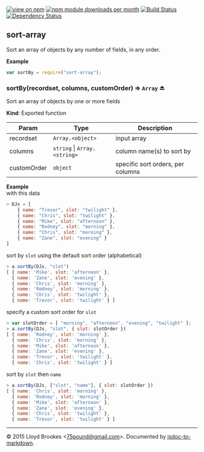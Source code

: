 [![view on npm](http://img.shields.io/npm/v/sort-array.svg)](https://www.npmjs.org/package/sort-array)
[![npm module downloads per month](http://img.shields.io/npm/dm/sort-array.svg)](https://www.npmjs.org/package/sort-array)
[![Build Status](https://travis-ci.org/75lb/sort-array.svg?branch=master)](https://travis-ci.org/75lb/sort-array)
[![Dependency Status](https://david-dm.org/75lb/sort-array.svg)](https://david-dm.org/75lb/sort-array)

<a name="module_sort-array"></a>
## sort-array
Sort an array of objects by any number of fields, in any order.

**Example**  
```js
var sortBy = require("sort-array");
```
<a name="exp_module_sort-array--sortBy"></a>
### sortBy(recordset, columns, customOrder) ⇒ <code>Array</code> ⏏
Sort an array of objects by one or more fields

**Kind**: Exported function  

| Param | Type | Description |
| --- | --- | --- |
| recordset | <code>Array.&lt;object&gt;</code> | input array |
| columns | <code>string</code> &#124; <code>Array.&lt;string&gt;</code> | column name(s) to sort by |
| customOrder | <code>object</code> | specific sort orders, per columns |

**Example**  
with this data
```js
> DJs = [
    { name: "Trevor", slot: "twilight" },
    { name: "Chris", slot: "twilight" },
    { name: "Mike", slot: "afternoon" },
    { name: "Rodney", slot: "morning" },
    { name: "Chris", slot: "morning" },
    { name: "Zane", slot: "evening" }
]
```

sort by `slot` using the default sort order (alphabetical)
```js
> a.sortBy(DJs, "slot")
[ { name: 'Mike', slot: 'afternoon' },
  { name: 'Zane', slot: 'evening' },
  { name: 'Chris', slot: 'morning' },
  { name: 'Rodney', slot: 'morning' },
  { name: 'Chris', slot: 'twilight' },
  { name: 'Trevor', slot: 'twilight' } ]
```

specify a custom sort order for `slot`
```js
> var slotOrder = [ "morning", "afternoon", "evening", "twilight" ];
> a.sortBy(DJs, "slot", { slot: slotOrder })
[ { name: 'Rodney', slot: 'morning' },
  { name: 'Chris', slot: 'morning' },
  { name: 'Mike', slot: 'afternoon' },
  { name: 'Zane', slot: 'evening' },
  { name: 'Trevor', slot: 'twilight' },
  { name: 'Chris', slot: 'twilight' } ]
```

sort by `slot` then `name`
```js
> a.sortBy(DJs, ["slot", "name"], { slot: slotOrder })
[ { name: 'Chris', slot: 'morning' },
  { name: 'Rodney', slot: 'morning' },
  { name: 'Mike', slot: 'afternoon' },
  { name: 'Zane', slot: 'evening' },
  { name: 'Chris', slot: 'twilight' },
  { name: 'Trevor', slot: 'twilight' } ]
```

* * *

&copy; 2015 Lloyd Brookes \<75pound@gmail.com\>. Documented by [jsdoc-to-markdown](https://github.com/jsdoc2md/jsdoc-to-markdown).
